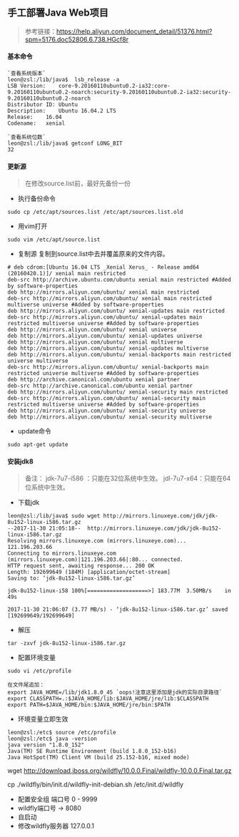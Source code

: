 ## 手工部署Java Web项目
> 参考链接：https://help.aliyun.com/document_detail/51376.html?spm=5176.doc52806.6.738.HGcf8r

#### 基本命令
```
`查看系统版本`
leon@zsl:/lib/java$  lsb_release -a
LSB Version:	core-9.20160110ubuntu0.2-ia32:core-9.20160110ubuntu0.2-noarch:security-9.20160110ubuntu0.2-ia32:security-9.20160110ubuntu0.2-noarch
Distributor ID:	Ubuntu
Description:	Ubuntu 16.04.2 LTS
Release:	16.04
Codename:	xenial
```

```
`查看系统位数`
leon@zsl:/lib/java$ getconf LONG_BIT
32
```

#### 更新源
> 在修改source.list前，最好先备份一份

- 执行备份命令
```
sudo cp /etc/apt/sources.list /etc/apt/sources.list.old
```

- 用vim打开
```
sudo vim /etc/apt/source.list
```

- 复制源 复制到source.list中去并覆盖原来的文件内容。
```
# deb cdrom:[Ubuntu 16.04 LTS _Xenial Xerus_ - Release amd64 (20160420.1)]/ xenial main restricted
deb-src http://archive.ubuntu.com/ubuntu xenial main restricted #Added by software-properties
deb http://mirrors.aliyun.com/ubuntu/ xenial main restricted
deb-src http://mirrors.aliyun.com/ubuntu/ xenial main restricted multiverse universe #Added by software-properties
deb http://mirrors.aliyun.com/ubuntu/ xenial-updates main restricted
deb-src http://mirrors.aliyun.com/ubuntu/ xenial-updates main restricted multiverse universe #Added by software-properties
deb http://mirrors.aliyun.com/ubuntu/ xenial universe
deb http://mirrors.aliyun.com/ubuntu/ xenial-updates universe
deb http://mirrors.aliyun.com/ubuntu/ xenial multiverse
deb http://mirrors.aliyun.com/ubuntu/ xenial-updates multiverse
deb http://mirrors.aliyun.com/ubuntu/ xenial-backports main restricted universe multiverse
deb-src http://mirrors.aliyun.com/ubuntu/ xenial-backports main restricted universe multiverse #Added by software-properties
deb http://archive.canonical.com/ubuntu xenial partner
deb-src http://archive.canonical.com/ubuntu xenial partner
deb http://mirrors.aliyun.com/ubuntu/ xenial-security main restricted
deb-src http://mirrors.aliyun.com/ubuntu/ xenial-security main restricted multiverse universe #Added by software-properties
deb http://mirrors.aliyun.com/ubuntu/ xenial-security universe
deb http://mirrors.aliyun.com/ubuntu/ xenial-security multiverse
```

- update命令
```
sudo apt-get update
```

#### 安装jdk8
> 备注：
> jdk-7u7-i586 ：只能在32位系统中生效。
> jdl-7u7-x64：只能在64位系统中生效。

- 下载jdk

```
leon@zsl:/lib/java$ sudo wget http://mirrors.linuxeye.com/jdk/jdk-8u152-linux-i586.tar.gz
--2017-11-30 21:05:18--  http://mirrors.linuxeye.com/jdk/jdk-8u152-linux-i586.tar.gz
Resolving mirrors.linuxeye.com (mirrors.linuxeye.com)... 121.196.203.66
Connecting to mirrors.linuxeye.com (mirrors.linuxeye.com)|121.196.203.66|:80... connected.
HTTP request sent, awaiting response... 200 OK
Length: 192699649 (184M) [application/octet-stream]
Saving to: ‘jdk-8u152-linux-i586.tar.gz’

jdk-8u152-linux-i58 100%[===================>] 183.77M  3.50MB/s    in 49s     

2017-11-30 21:06:07 (3.77 MB/s) - ‘jdk-8u152-linux-i586.tar.gz’ saved [192699649/192699649]

```

- 解压
```
tar -zxvf jdk-8u152-linux-i586.tar.gz
```

- 配置环境变量
```
sudo vi /etc/profile
```
```
在文件尾追加：
export JAVA_HOME=/lib/jdk1.8.0_45 `oops!注意这里添加是jdk的实际目录路径`
export CLASSPATH=.:$JAVA_HOME/lib:$JAVA_HOME/jre/lib:$CLASSPATH
export PATH=$JAVA_HOME/bin:$JAVA_HOME/jre/bin:$PATH
```
- 环境变量立即生效
```
leon@zsl:/etc$ source /etc/profile
leon@zsl:/etc$ java -version
java version "1.8.0_152"
Java(TM) SE Runtime Environment (build 1.8.0_152-b16)
Java HotSpot(TM) Client VM (build 25.152-b16, mixed mode)
```

wget http://download.jboss.org/wildfly/10.0.0.Final/wildfly-10.0.0.Final.tar.gz

cp ./wildfly/bin/init.d/wildfly-init-debian.sh /etc/init.d/wildfly


- 配置安全组  端口号 0 - 9999
- wildfly端口号 -> 8080
- 自启动
- 修改wildfly服务器 127.0.0.1
